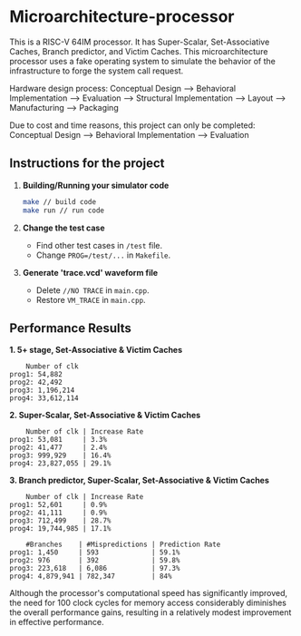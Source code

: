 # Microarchitecture-processor
This is a RISC-V 64IM processor. It has Super-Scalar, Set-Associative Caches, Branch predictor, and Victim Caches. This microarchitecture processor uses a fake operating system to simulate the behavior of the infrastructure to forge the system call request.

Hardware design process: Conceptual Design --> Behavioral Implementation --> Evaluation --> Structural Implementation --> Layout --> Manufacturing --> Packaging

Due to cost and time reasons, this project can only be completed: Conceptual Design --> Behavioral Implementation --> Evaluation

## Instructions for the project

1. **Building/Running your simulator code**
    ```bash
    make // build code
    make run // run code
    ```

2. **Change the test case**
    - Find other test cases in `/test` file.
    - Change `PROG=/test/...` in `Makefile`.

3. **Generate 'trace.vcd' waveform file**
    - Delete `//NO TRACE` in `main.cpp`.
    - Restore `VM_TRACE` in `main.cpp`.

## Performance Results

**1. 5+ stage, Set-Associative & Victim Caches**

        Number of clk
    prog1: 54,882
    prog2: 42,492
    prog3: 1,196,214
    prog4: 33,612,114

**2. Super-Scalar, Set-Associative & Victim Caches**

        Number of clk | Increase Rate
    prog1: 53,081     | 3.3%
    prog2: 41,477     | 2.4%
    prog3: 999,929    | 16.4%
    prog4: 23,827,055 | 29.1%

**3. Branch predictor, Super-Scalar, Set-Associative & Victim Caches**

        Number of clk | Increase Rate
    prog1: 52,601     | 0.9%
    prog2: 41,111     | 0.9%
    prog3: 712,499    | 28.7%
    prog4: 19,744,985 | 17.1%

        #Branches    | #Mispredictions | Prediction Rate
    prog1: 1,450     | 593             | 59.1%
    prog2: 976       | 392             | 59.8%
    prog3: 223,618   | 6,086           | 97.3%
    prog4: 4,879,941 | 782,347         | 84%

Although the processor's computational speed has significantly improved, the need for 100 clock cycles for memory access considerably diminishes the overall performance gains, resulting in a relatively modest improvement in effective performance.
